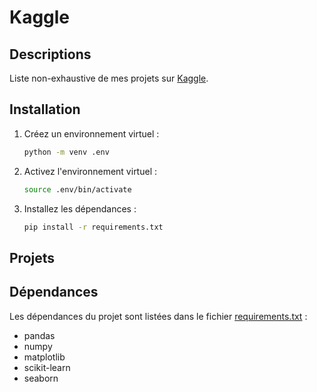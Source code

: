 # Kaggle

## Descriptions

Liste non-exhaustive de mes projets sur [Kaggle](https://www.kaggle.com/).

## Installation

1. Créez un environnement virtuel :

   ```sh
   python -m venv .env
   ```

2. Activez l'environnement virtuel :

   ```sh
   source .env/bin/activate
   ```

3. Installez les dépendances :

   ```sh
   pip install -r requirements.txt
   ```

## Projets

## Dépendances

Les dépendances du projet sont listées dans le fichier [requirements.txt](requirements.txt) :

- pandas
- numpy
- matplotlib
- scikit-learn
- seaborn
